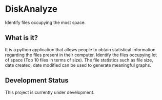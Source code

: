 # DiskAnalyze
Identify files occupying the most space.


## What is it?
It is a python application that allows people to obtain statistical information regarding the files present in their computer.
Identify the files occupying lot of space (Top 10 files in terms of size). 
The file statistics such as file size, date created, date modified can be used to generate meaningful graphs.

## Development Status
This project is currently under development.
